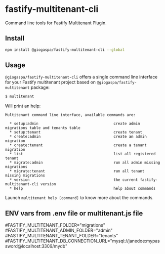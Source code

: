 # fastify-multitenant-cli

Command line tools for Fastify Multitenant Plugin.

## Install
```bash
npm install @giogaspa/fastify-multitenant-cli --global
```

## Usage

`@giogaspa/fastify-multitenant-cli` offers a single command line interface for your Fastify multitenant project 
based on `@giogaspa/fastify-multitenant` package:

```bash
$ multitenant
```

Will print an help:

```
Multitenant command line interface, available commands are:

  * setup:admin                                  create admin migrations table and tenants table
  * setup:tenant                                 create tenant 
  * create:admin                                 create an admin migration
  * create:tenant                                create a tenant migration
  * list                                         list all registered tenant
  * migrate:admin                                run all admin missing migrations
  * migrate:tenant                               run all tenant missing migrations
  * version                                      the current fastify-multitenant-cli version
  * help                                         help about commands

```

Launch `multitenant help [command]` to know more about the commands.

## ENV vars from .env file or multitenant.js file

#FASTIFY_MULTITENANT_FOLDER="migrations"
#FASTIFY_MULTITENANT_ADMIN_FOLDER="admin"
#FASTIFY_MULTITENANT_TENANT_FOLDER="tenants"
#FASTIFY_MULTITENANT_DB_CONNECTION_URL="mysql://janedoe:mypassword@localhost:3306/mydb"
